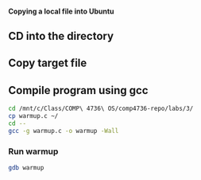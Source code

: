 #### Copying a local file into Ubuntu ####
## CD into the directory
## Copy target file
## Compile program using gcc
```sh
cd /mnt/c/Class/COMP\ 4736\ OS/comp4736-repo/labs/3/
cp warmup.c ~/
cd --
gcc -g warmup.c -o warmup -Wall
```

### Run warmup ###
```sh
gdb warmup
```